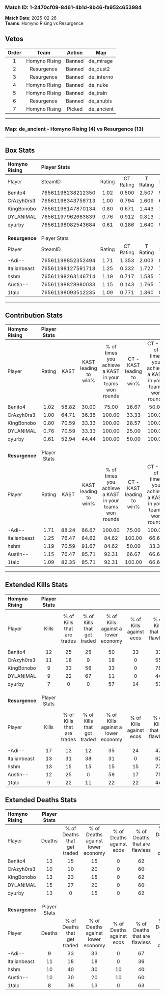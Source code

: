 ### Match ID: 1-2470cf09-8461-4b1d-9b46-fa952c653984  
**Match Date**: 2025-02-26  
**Teams**: Homyno Rising vs Resurgence  

## Vetos  

| Order | Team | Action | Map |
| :---: | :--: | :----: | --- |
| 1 | Homyno Rising | Banned | de_mirage |
| 2 | Resurgence | Banned | de_dust2 |
| 3 | Resurgence | Banned | de_inferno |
| 4 | Homyno Rising | Banned | de_nuke |
| 5 | Homyno Rising | Banned | de_train |
| 6 | Resurgence | Banned | de_anubis |
| 7 | Homyno Rising | Picked | de_ancient |

---  

### **Map**: de_ancient - Homyno Rising (4) vs Resurgence (13)  
---  

## Box Stats  

| **Homyno Rising** | Player Stats      |        |           |          |       |       |       |         |        |      |     |
| :- | :- | :-: | :-: | :-: | :-: | :-: | :-: | :-: | :-: | :-: | :-: |
| Player            | SteamID           | Rating | CT Rating | T Rating | KAST  |  ADR  | Kills | Assists | Deaths | K/D  | HS% |
| Benito4           | 76561198238212350 |  1.02  |   0.500   |  2.507   | 58.82 | 98.0  |  12   |    3    |   13   | 0.92 | 50  |
| CrAzyh0rs3        | 76561198343758713 |  1.00  |   0.794   |  1.609   | 64.71 | 66.9  |  11   |    1    |   10   | 1.10 | 54  |
| KingBonobo        | 76561198147870134 |  0.80  |   0.671   |  1.443   | 70.59 | 49.8  |   9   |    3    |   13   | 0.69 | 66  |
| DYLANIMAL         | 76561197962683839 |  0.76  |   0.912   |  0.813   | 70.59 | 56.7  |   9   |    2    |   15   | 0.60 | 77  |
| qyurby            | 76561198082543684 |  0.61  |   0.186   |  1.640   | 52.94 | 60.7  |   7   |    4    |   13   | 0.54 | 42  |
|                   |                   |        |           |          |       |       |       |         |        |      |     |
|                   |                   |        |           |          |       |       |       |         |        |      |     |
|                   |                   |        |           |          |       |       |       |         |        |      |     |
| **Resurgence**    | Player Stats      |        |           |          |       |       |       |         |        |      |     |
| Player            | SteamID           | Rating | CT Rating | T Rating | KAST  |  ADR  | Kills | Assists | Deaths | K/D  | HS% |
| -Adi--            | 76561198852352494 |  1.71  |   1.353   |  2.003   | 88.24 | 114.3 |  17   |    9    |   9    | 1.89 | 47  |
| Italianbeast      | 76561198127591718 |  1.25  |   0.332   |  1.727   | 76.47 | 86.1  |  13   |    7    |   11   | 1.18 | 30  |
| hshm              | 76561198263146714 |  1.19  |   0.717   |  1.585   | 70.59 | 79.1  |  13   |    2    |   10   | 1.30 | 61  |
| Austin--          | 76561198828980033 |  1.15  |   0.143   |  1.765   | 76.47 | 63.8  |  12   |    5    |   10   | 1.20 | 33  |
| 1talp             | 76561198093512235 |  1.09  |   0.771   |  1.360   | 82.35 | 59.4  |   9   |    5    |   8    | 1.13 | 44  |
---  

## Contribution Stats  

| **Homyno Rising** | Player Stats |       |                      |                                                        |                           |                                                             |                          |                                                            |
| :- | :-: | :-: | :-: | :-: | :-: | :-: | :-: | :-: |
| Player            |    Rating    | KAST  | KAST leading to win% | % of times you achieve a KAST in your teams won rounds | CT - KAST leading to win% | CT - % of times you achieve a KAST in your teams won rounds | T - KAST leading to win% | T - % of times you achieve a KAST in your teams won rounds |
| Benito4           |     1.02     | 58.82 |        30.00         |                         75.00                          |           16.67           |                            50.00                            |          50.00           |                           100.00                           |
| CrAzyh0rs3        |     1.00     | 64.71 |        36.36         |                         100.00                         |           33.33           |                           100.00                            |          40.00           |                           100.00                           |
| KingBonobo        |     0.80     | 70.59 |        33.33         |                         100.00                         |           28.57           |                           100.00                            |          40.00           |                           100.00                           |
| DYLANIMAL         |     0.76     | 70.59 |        33.33         |                         100.00                         |           25.00           |                           100.00                            |          50.00           |                           100.00                           |
| qyurby            |     0.61     | 52.94 |        44.44         |                         100.00                         |           50.00           |                           100.00                            |          40.00           |                           100.00                           |
|                   |              |       |                      |                                                        |                           |                                                             |                          |                                                            |
|                   |              |       |                      |                                                        |                           |                                                             |                          |                                                            |
|                   |              |       |                      |                                                        |                           |                                                             |                          |                                                            |
| **Resurgence**    | Player Stats |       |                      |                                                        |                           |                                                             |                          |                                                            |
| Player            |    Rating    | KAST  | KAST leading to win% | % of times you achieve a KAST in your teams won rounds | CT - KAST leading to win% | CT - % of times you achieve a KAST in your teams won rounds | T - KAST leading to win% | T - % of times you achieve a KAST in your teams won rounds |
| -Adi--            |     1.71     | 88.24 |        86.67         |                         100.00                         |           75.00           |                           100.00                            |          90.91           |                           100.00                           |
| Italianbeast      |     1.25     | 76.47 |        84.62         |                         84.62                          |          100.00           |                            66.67                            |          81.82           |                           90.00                            |
| hshm              |     1.19     | 70.59 |        91.67         |                         84.62                          |           50.00           |                            33.33                            |          100.00          |                           100.00                           |
| Austin--          |     1.15     | 76.47 |        85.71         |                         92.31                          |           66.67           |                            66.67                            |          90.91           |                           100.00                           |
| 1talp             |     1.09     | 82.35 |        85.71         |                         92.31                          |          100.00           |                            66.67                            |          83.33           |                           100.00                           |
---  

## Extended Kills Stats  

| **Homyno Rising** | Player Stats |                            |                            |                                    |                         |                              |                                 |                                       |                    |           |
| :- | :-: | :-: | :-: | :-: | :-: | :-: | :-: | :-: | :-: | :-: |
| Player            |    Kills     | % of Kills that are trades | % of Kills that got traded | % of Kills against a lower economy | % of Kills against ecos | % of Kills that are flawless | % of Kills that are close duels | % of Kills that are assisted by flash | Pistol Round Kills | AWP Kills |
| Benito4           |      12      |             25             |             25             |                 50                 |           33            |              33              |                0                |                   0                   |         3          |     0     |
| CrAzyh0rs3        |      11      |             18             |             9              |                 18                 |            0            |              55              |                0                |                   0                   |         2          |     0     |
| KingBonobo        |      9       |             33             |             56             |                 33                 |            0            |              78              |                0                |                   0                   |         2          |     0     |
| DYLANIMAL         |      9       |             22             |             67             |                 11                 |            0            |              44              |               11                |                  11                   |         1          |     0     |
| qyurby            |      7       |             0              |             0              |                 57                 |           14            |              57              |                0                |                   0                   |         0          |     2     |
|                   |              |                            |                            |                                    |                         |                              |                                 |                                       |                    |           |
|                   |              |                            |                            |                                    |                         |                              |                                 |                                       |                    |           |
|                   |              |                            |                            |                                    |                         |                              |                                 |                                       |                    |           |
| **Resurgence**    | Player Stats |                            |                            |                                    |                         |                              |                                 |                                       |                    |           |
| Player            |    Kills     | % of Kills that are trades | % of Kills that got traded | % of Kills against a lower economy | % of Kills against ecos | % of Kills that are flawless | % of Kills that are close duels | % of Kills that are assisted by flash | Pistol Round Kills | AWP Kills |
| -Adi--            |      17      |             12             |             12             |                 35                 |           24            |              47              |                0                |                   6                   |         1          |     0     |
| Italianbeast      |      13      |             31             |             38             |                 31                 |            0            |              62              |                0                |                   8                   |         0          |     0     |
| hshm              |      13      |             15             |             15             |                 15                 |           15            |              77              |                8                |                   0                   |         4          |     0     |
| Austin--          |      12      |             25             |             0              |                 58                 |           17            |              75              |                0                |                   0                   |         1          |     0     |
| 1talp             |      9       |             22             |             11             |                 22                 |           22            |              44              |               11                |                  11                   |         0          |     3     |
## Extended Deaths Stats  

| **Homyno Rising** | Player Stats |                             |                                   |                          |                               |                            |                           |               |
| :- | :-: | :-: | :-: | :-: | :-: | :-: | :-: | :-: |
| Player            |    Deaths    | % of Deaths that get traded | % of Deaths against lower economy | % of Deaths against ecos | % of Deaths that are flawless | % of Deaths that are close | % of Deaths while blinded | Deaths to AWP |
| Benito4           |      13      |             15              |                15                 |            0             |              62               |             0              |             0             |       0       |
| CrAzyh0rs3        |      10      |             10              |                20                 |            0             |              60               |             10             |             0             |       0       |
| KingBonobo        |      13      |             23              |                15                 |            0             |              62               |             8              |             8             |       2       |
| DYLANIMAL         |      15      |             27              |                20                 |            0             |              60               |             0              |             0             |       1       |
| qyurby            |      13      |              0              |                15                 |            0             |              62               |             0              |            15             |       0       |
|                   |              |                             |                                   |                          |                               |                            |                           |               |
|                   |              |                             |                                   |                          |                               |                            |                           |               |
|                   |              |                             |                                   |                          |                               |                            |                           |               |
| **Resurgence**    | Player Stats |                             |                                   |                          |                               |                            |                           |               |
| Player            |    Deaths    | % of Deaths that get traded | % of Deaths against lower economy | % of Deaths against ecos | % of Deaths that are flawless | % of Deaths that are close | % of Deaths while blinded | Deaths to AWP |
| -Adi--            |      9       |             33              |                33                 |            0             |              67               |             0              |             0             |       1       |
| Italianbeast      |      11      |             18              |                18                 |            0             |              36               |             0              |             0             |       1       |
| hshm              |      10      |             40              |                30                 |            10            |              40               |             10             |             0             |       0       |
| Austin--          |      10      |             30              |                20                 |            10            |              60               |             0              |             0             |       0       |
| 1talp             |      8       |             38              |                13                 |            0             |              63               |             0              |            13             |       0       |
